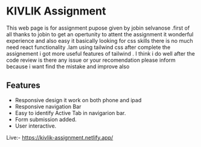 # KIVLIK Assignment
This web page is for assignment pupose given by jobin selvanose .first of all thanks to jobin to get an opertunity to attent the assignment it wonderful experience and also easy it basically looking for css skills there is no much need react functionality .Iam using tailwind css after complete the assignement i got more useful features of tailwind . I think i do well after the code review is there any issue or your recomendation please inform because i want find the mistake and improve also

## Features 
 
- Responsive design it work on both phone and ipad
- Responsive navigation Bar
- Easy to identify Active Tab in navigarion bar.
- Form submission added.
- User interactive.

Live:- https://kivlik-assignment.netlify.app/

